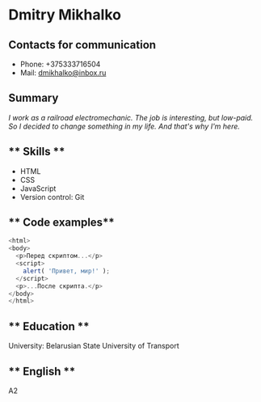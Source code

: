 # **Dmitry Mikhalko**
## **Contacts for communication**
* Phone: +375333716504
* Mail: dmikhalko@inbox.ru
## **Summary**
*I work as a railroad electromechanic. The job is interesting, but low-paid. So I decided to change something in my life. And that's why I'm here.*
## ** Skills **
* HTML
* CSS
* JavaScript
* Version control: Git
## ** Code examples**
```javascript
<html>
<body>
  <p>Перед скриптом...</p>
  <script>
    alert( 'Привет, мир!' );
  </script>
  <p>...После скрипта.</p>
</body>
</html>
```
## ** Education **
 University: Belarusian State University of Transport
 ## ** English **
  A2